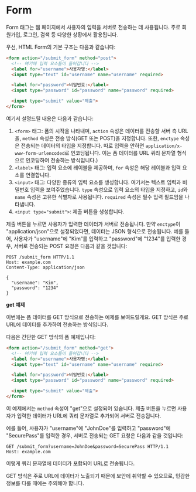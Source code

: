 # Form

Form 태그는 웹 페이지에서 사용자의 입력을 서버로 전송하는 데 사용됩니다. 주로 회원가입, 로그인, 검색 등 다양한 상황에서 활용됩니다. 

우선, HTML Form의 기본 구조는 다음과 같습니다:

```html
<form action="/submit_form" method="post">
  <!-- 여기에 입력 요소들이 들어갑니다 -->
  <label for="username">사용자명:</label>
  <input type="text" id="username" name="username" required>

  <label for="password">비밀번호:</label>
  <input type="password" id="password" name="password" required>

  <input type="submit" value="제출">
</form>
```

여기서 설명드릴 내용은 다음과 같습니다:

1. `<form>` 태그: 폼의 시작을 나타내며, `action` 속성은 데이터를 전송할 서버 측 URL을, `method` 속성은 전송 방식(GET 또는 POST)을 지정합니다. 또한, `enctype` 속성은 전송되는 데이터의 타입을 지정합니다. 따로 입력을 안하면 `application/x-www-form-urlencoded`로 인코딩됩니다. 이는 폼 데이터를 URL 쿼리 문자열 형식으로 인코딩하여 전송하는 방식입니다.)
2. `<label>` 태그: 입력 요소에 레이블을 제공하며, `for` 속성은 해당 레이블과 입력 요소를 연결합니다.
3. `<input>` 태그: 다양한 종류의 입력 요소를 생성합니다. 여기서는 텍스트 입력과 비밀번호 입력을 보여주었습니다. `type` 속성으로 입력 요소의 타입을 지정하고, `id`와 `name` 속성은 고유한 식별자로 사용됩니다. `required` 속성은 필수 입력 필드임을 나타냅니다.
4. `<input type="submit">`: 제출 버튼을 생성합니다.

제출 버튼을 누르면 사용자가 입력한 데이터가 서버로 전송됩니다. 만약 `enctype`이 "application/json"으로 설정되었다면, 데이터는 JSON 형식으로 전송됩니다. 예를 들어, 사용자가 "username"에 "Kim”를 입력하고 "password"에 "1234"를 입력한 경우, 서버로 전송되는 POST 요청은 다음과 같을 것입니다:

```
POST /submit_form HTTP/1.1
Host: example.com
Content-Type: application/json

{
  "username": "Kim",
  "password": "1234"
}
```

**get 예제**

이번에는 폼 데이터를 GET 방식으로 전송하는 예제를 보여드릴게요. GET 방식은 주로 URL에 데이터를 추가하여 전송하는 방식입니다.

다음은 간단한 GET 방식의 폼 예제입니다:

```html
<form action="/submit_form" method="get">
  <!-- 여기에 입력 요소들이 들어갑니다 -->
  <label for="username">사용자명:</label>
  <input type="text" id="username" name="username" required>

  <label for="password">비밀번호:</label>
  <input type="password" id="password" name="password" required>

  <input type="submit" value="제출">
</form>
```

이 예제에서는 `method` 속성이 "get"으로 설정되어 있습니다. 제출 버튼을 누르면 사용자가 입력한 데이터가 URL에 쿼리 문자열로 추가되어 서버로 전송됩니다.

예를 들어, 사용자가 "username"에 "JohnDoe"를 입력하고 "password"에 "SecurePass"를 입력한 경우, 서버로 전송되는 GET 요청은 다음과 같을 것입니다:

```
GET /submit_form?username=JohnDoe&password=SecurePass HTTP/1.1
Host: example.com
```

이렇게 쿼리 문자열에 데이터가 포함되어 URL로 전송됩니다.

GET 방식은 주로 URL에 데이터가 노출되기 때문에 보안에 취약할 수 있으므로, 민감한 정보를 다룰 때에는 주의해야 합니다.
